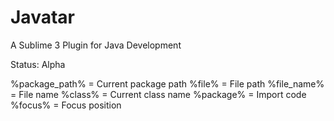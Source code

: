 Javatar
=======

A Sublime 3 Plugin for Java Development

Status: Alpha

%package_path% = Current package path
%file% = File path
%file_name% = File name
%class% = Current class name
%package% = Import code
%focus% = Focus position